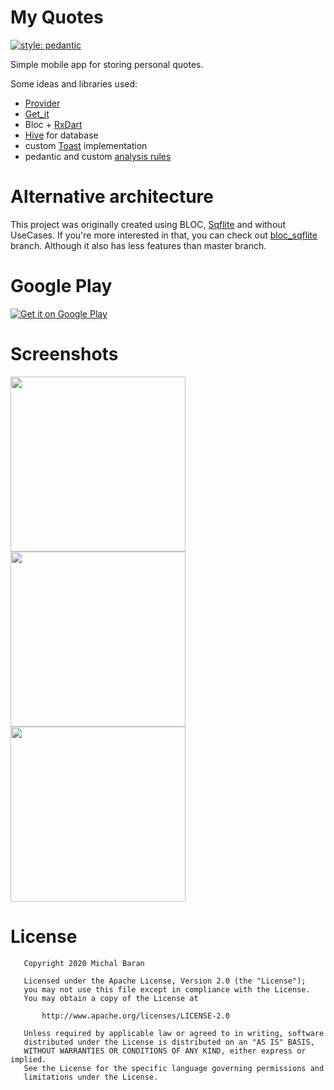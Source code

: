 
# My Quotes
[![style: pedantic](https://img.shields.io/badge/style-pedantic-40c4ff.svg)](https://pub.dev/packages/pedantic)   

Simple mobile app for storing personal quotes.

Some ideas and libraries used:
- [Provider](https://github.com/rrousselGit/provider)
- [Get_it](https://github.com/fluttercommunity/get_it)
- Bloc + [RxDart](https://github.com/ReactiveX/rxdart)
- [Hive](https://pub.dev/packages/hive) for database
- custom [Toast](https://github.com/BaranMichal25/my_quotes/blob/master/lib/commons/widgets/toast.dart) implementation
- pedantic and custom [analysis rules](https://github.com/BaranMichal25/my_quotes/blob/master/analysis_options.yaml)

# Alternative architecture
This project was originally created using BLOC, [Sqflite](https://github.com/tekartik/sqflite) and without UseCases. 
If you're more interested in that, you can check out [bloc_sqflite](https://github.com/BaranMichal25/my_quotes/tree/bloc_sqflite) branch. 
Although it also has less features than master branch.

# Google Play
[![Get it on Google Play][Play Store Badge]][Play Store]

# Screenshots
<img src="screenshots/screenshot-1.png" width="280px" />   <img src="screenshots/screenshot-2.png" width="280px" />   <img src="screenshots/screenshot-3.png" width="280px" />

# License
```
   Copyright 2020 Michal Baran

   Licensed under the Apache License, Version 2.0 (the "License");
   you may not use this file except in compliance with the License.
   You may obtain a copy of the License at

       http://www.apache.org/licenses/LICENSE-2.0

   Unless required by applicable law or agreed to in writing, software
   distributed under the License is distributed on an "AS IS" BASIS,
   WITHOUT WARRANTIES OR CONDITIONS OF ANY KIND, either express or implied.
   See the License for the specific language governing permissions and
   limitations under the License.
```

[Play Store]: https://play.google.com/store/apps/details?id=io.blacklagoonapps.quotes
[Play Store Badge]: https://play.google.com/intl/en_us/badges/images/badge_new.png
